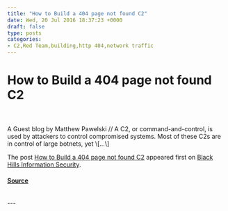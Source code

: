 ```yaml
---
title: "How to Build a 404 page not found C2"
date: Wed, 20 Jul 2016 18:37:23 +0000
draft: false
type: posts
categories: 
- C2,Red Team,building,http 404,network traffic
---
```

# How to Build a 404 page not found C2

<br/>

<br/>
A Guest blog by Matthew Pawelski // A C2, or command-and-control, is used by attackers to control compromised systems. Most of these C2s are in control of large botnets, yet \[…\]

The post [How to Build a 404 page not found C2](https://www.blackhillsinfosec.com/how-to-build-a-404-page-not-found-c2/) appeared first on [Black Hills Information Security](https://www.blackhillsinfosec.com).

#### [Source](https://www.blackhillsinfosec.com/how-to-build-a-404-page-not-found-c2/)

<br/>
---
